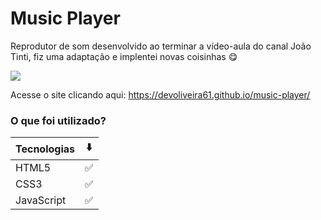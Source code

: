 # Music Player
Reprodutor de som desenvolvido ao terminar a vídeo-aula do canal João Tinti, fiz uma adaptação e implentei novas coisinhas 
😋

<img src="https://i.ibb.co/12jh0DH/Song.png"></img>

Acesse o site clicando aqui: https://devoliveira61.github.io/music-player/

### O que foi utilizado? 
Tecnologias  |  ⬇️
--------- | ------
HTML5 | ✅	
CSS3 | ✅	
JavaScript  | ✅	



 
